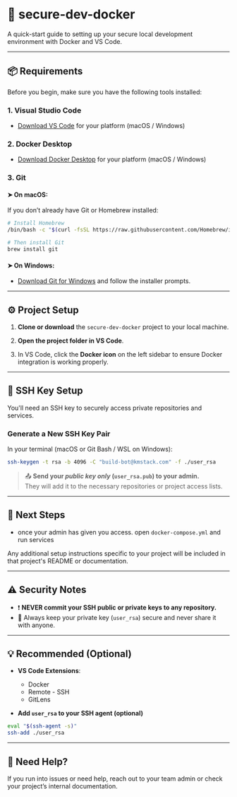 # 🚀 secure-dev-docker

A quick-start guide to setting up your secure local development environment with Docker and VS Code.

---

## 📦 Requirements

Before you begin, make sure you have the following tools installed:

### 1. Visual Studio Code
- [Download VS Code](https://code.visualstudio.com/download) for your platform (macOS / Windows)

### 2. Docker Desktop
- [Download Docker Desktop](https://www.docker.com/products/docker-desktop) for your platform (macOS / Windows)

### 3. Git

#### ➤ On **macOS**:
If you don’t already have Git or Homebrew installed:

```bash
# Install Homebrew
/bin/bash -c "$(curl -fsSL https://raw.githubusercontent.com/Homebrew/install/HEAD/install.sh)"

# Then install Git
brew install git
```

#### ➤ On **Windows**:
- [Download Git for Windows](https://git-scm.com/download/win) and follow the installer prompts.

---

## ⚙️ Project Setup

1. **Clone or download** the `secure-dev-docker` project to your local machine.

2. **Open the project folder in VS Code**.

3. In VS Code, click the **Docker icon** on the left sidebar to ensure Docker integration is working properly.

---

## 🔐 SSH Key Setup

You'll need an SSH key to securely access private repositories and services.

### Generate a New SSH Key Pair

In your terminal (macOS or Git Bash / WSL on Windows):

```bash
ssh-keygen -t rsa -b 4096 -C "build-bot@kmstack.com" -f ./user_rsa
```

> 📤 **Send your _public key only_ (`user_rsa.pub`) to your admin.**  
> They will add it to the necessary repositories or project access lists.

---

## 📁 Next Steps

- once your admin has given you access. open `docker-compose.yml` and run services

Any additional setup instructions specific to your project will be included in that project's README or documentation.

---

## ⚠️ Security Notes

- ❗ **NEVER commit your SSH public or private keys to any repository.**
- 🔐 Always keep your private key (`user_rsa`) secure and never share it with anyone.

---

## 💡 Recommended (Optional)

- **VS Code Extensions**:
  - Docker
  - Remote - SSH
  - GitLens

- **Add `user_rsa` to your SSH agent (optional)**

```bash
eval "$(ssh-agent -s)"
ssh-add ./user_rsa
```

---

## 💬 Need Help?

If you run into issues or need help, reach out to your team admin or check your project’s internal documentation.
